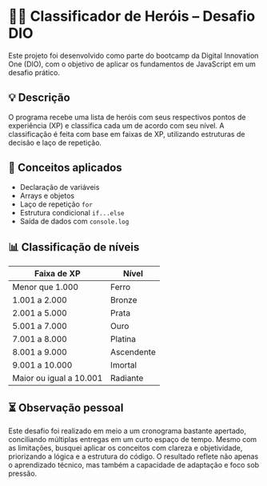 # 🦸‍♂️ Classificador de Heróis – Desafio DIO

Este projeto foi desenvolvido como parte do bootcamp da Digital Innovation One (DIO), com o objetivo de aplicar os fundamentos de JavaScript em um desafio prático.

## 💡 Descrição

O programa recebe uma lista de heróis com seus respectivos pontos de experiência (XP) e classifica cada um de acordo com seu nível. A classificação é feita com base em faixas de XP, utilizando estruturas de decisão e laço de repetição.

## 🧠 Conceitos aplicados

- Declaração de variáveis
- Arrays e objetos
- Laço de repetição `for`
- Estrutura condicional `if...else`
- Saída de dados com `console.log`

## 📊 Classificação de níveis

| Faixa de XP               | Nível       |
|---------------------------|-------------|
| Menor que 1.000           | Ferro       |
| 1.001 a 2.000             | Bronze      |
| 2.001 a 5.000             | Prata       |
| 5.001 a 7.000             | Ouro        |
| 7.001 a 8.000             | Platina     |
| 8.001 a 9.000             | Ascendente  |
| 9.001 a 10.000            | Imortal     |
| Maior ou igual a 10.001   | Radiante    |



## ⏳ Observação pessoal

Este desafio foi realizado em meio a um cronograma bastante apertado, conciliando múltiplas entregas em um curto espaço de tempo. Mesmo com as limitações, busquei aplicar os conceitos com clareza e objetividade, priorizando a lógica e a estrutura do código. O resultado reflete não apenas o aprendizado técnico, mas também a capacidade de adaptação e foco sob pressão.
